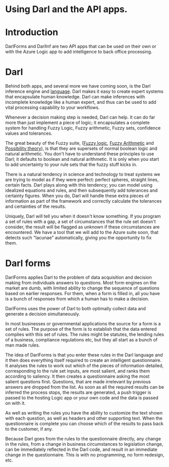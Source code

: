 ﻿Using Darl and the API apps.
============


# Introduction
DarlForms and DarlInf are two API apps that can be used on their own or with the Azure Logic app to add intelligence to back office processing.

# Darl 

Behind both apps, and several more we have coming soon, is the Darl inference engine and [language](darl). 
Darl makes it easy to create expert systems that encapsulate human knowledge. Darl can make inferences with incomplete knowledge like a human expert, and thus can be used to add vital processing capability to your workflows.

Whenever a decision making step is needed, Darl can help. 
It can do far more than just implement a piece of logic; it encapsulates a complete system for handling Fuzzy Logic, Fuzzy arithmetic, Fuzzy sets, confidence values and tolerances. 

The great beauty of the Fuzzy suite, ([Fuzzy logic](https://en.wikipedia.org/wiki/Fuzzy_logic), [Fuzzy Arithmetic](https://en.wikipedia.org/wiki/Fuzzy_mathematics) and [Possibility theory](https://en.wikipedia.org/wiki/Possibility_theory)), is that they are supersets of normal boolean logic and natural arithmetic. You don't have to understand these principles to use Darl; it defaults to boolean and natural arithmetic. It is only when you start to add uncertainty to your rule sets that the fuzzy stuff kicks in.

There is a natural tendency in science and technology to treat systems we are trying to model as if they were perfect: perfect spheres, straight lines, certain facts. Darl plays along with this tendency; you can model using idealized equations and rules, and then subsequently add tolerances and certainty figures. When you do, Darl will handle these extra pieces of information as part of the framework and correctly calculate the tolerances and certainties of the results.

Uniquely, Darl will tell you when it doesn't know something. If you program a set of rules with a gap, a set of circumstances that the rule set doesn't consider, the result will be flagged as unknown if these circumstances are encountered.  We have a tool that we will add to the Azure suite soon, that detects such "lacunae" automatically, giving you the opportunity to fix them.

# Darl forms

DarlForms applies Darl to the problem of data acquisition and decision making from individuals answers to questions. Most form engines on the market are dumb, with limited ability to change the sequence of questions based on earlier responses. For them, when a form is filled in, all you have is a bunch of responses from which a human has to make a decision.

DarlForms uses the power of Darl to both optimally collect data and generate a decision simultaneously.

In most businesses or governmental applications the source for a form is a set of rules. The purpose of the form is to establish that the data entered complies with this set of rules. The rules might be statutes, the lending  rules of a business, compliance regulations etc, but they all start as a bunch of man made rules.

The idea of DarlForms is that you enter these rules in the Darl language and it then does everything itself required to create an intelligent questionnaire. 
It analyses the rules to work out which of the pieces of information detailed, corresponding to the rule set inputs, are most salient, and ranks them according to saliency. 
It then creates a questionnaire asking the most salient questions first. Questions, that are made irrelevant by previous answers are dropped from the list. 
As soon as all the required results can be inferred the process stops, the results are generated, a push trigger is passed to the hosting Logic app or your own code and the data is passed on with it. 

As well as writing the rules you have the ability to customize the text shown with each question, as well as headers and other supporting text. When the questionnaire is complete you can choose which of the results to pass back to the customer, if any. 

Because Darl goes from the rules to the questionnaire directly, any change in the rules, from a change in business circumstances to legislation change, can be immediately reflected in the Darl code, and result in an immediate change in the questionnaire. This is with no programming, no form redesign, etc. 
